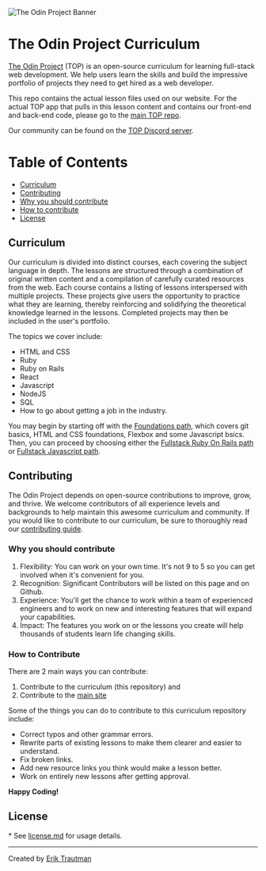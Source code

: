 ![The Odin Project Banner](https://www.theodinproject.com/assets/home-isometric-eebc110218cbdb1460dd2dfc662a4e96ae94747667dc81da422804ef55cfd2d8.svg)
# The Odin Project Curriculum

[The Odin Project](https://www.theodinproject.com/) (TOP) is an open-source curriculum for learning full-stack web development. We help users learn the skills and build the impressive portfolio of projects they need to get hired as a web developer. 

This repo contains the actual lesson files used on our website. For the actual TOP app that pulls in this lesson content and contains our front-end and back-end code, please go to the [main TOP repo](https://github.com/TheOdinProject/theodinproject).

Our community can be found on the [TOP Discord server](https://discord.gg/fbFCkYabZB).

# Table of Contents
- [Curriculum](#curriculum)
- [Contributing](#contributing)
- [Why you should contribute](#why-you-should-contribute)
- [How to contribute](#how-to-contribute)
- [License](#license)

## Curriculum

Our curriculum is divided into distinct courses, each covering the subject language in depth. The lessons are structured through a combination of original written content and a compilation of carefully curated resources from the web. Each course contains a listing of lessons interspersed with multiple projects. These projects give users the opportunity to practice what they are learning, thereby reinforcing and solidifying the theoretical knowledge learned in the lessons. Completed projects may then be included in the user's portfolio.

The topics we cover include:
* HTML and CSS
* Ruby
* Ruby on Rails
* React
* Javascript
* NodeJS
* SQL
* How to go about getting a job in the industry.

You may begin by starting off with the [Foundations path](https://www.theodinproject.com/paths/foundations/courses/foundations), which covers git basics, HTML and CSS foundations, Flexbox and some Javascript bsics. Then, you can proceed by choosing either the [Fullstack Ruby On Rails path](https://www.theodinproject.com/paths/full-stack-ruby-on-rails) or [Fullstack Javascript path](https://www.theodinproject.com/paths/full-stack-javascript).

## Contributing

The Odin Project depends on open-source contributions to improve, grow, and thrive. We welcome contributors of all experience levels and backgrounds to help maintain this awesome curriculum and community. If you would like to contribute to our curriculum, be sure to thoroughly read our [contributing guide](https://github.com/TheOdinProject/.github/blob/main/CONTRIBUTING.md).

### Why you should contribute
1. Flexibility: You can work on your own time. It's not 9 to 5 so you can get involved when it's convenient for you.
2. Recognition: Significant Contributors will be listed on this page and on Github.
3. Experience: You'll get the chance to work within a team of experienced engineers and to work on new and interesting features that will expand your capabilities.
4. Impact: The features you work on or the lessons you create will help thousands of students learn life changing skills.

### How to Contribute

There are 2 main ways you can contribute:
1. Contribute to the curriculum (this repository) and
2. Contribute to the [main site](https://github.com/TheOdinProject/theodinproject)

Some of the things you can do to contribute to this curriculum repository include:
* Correct typos and other grammar errors.
* Rewrite parts of existing lessons to make them clearer and easier to understand.
* Fix broken links.
* Add new resource links you think would make a lesson better.
* Work on entirely new lessons after getting approval.


**Happy Coding!**

## License

\* See [license.md](https://github.com/TheOdinProject/curriculum/blob/main/license.md) for usage details.

___
Created by [Erik Trautman](http://www.github.com/eriktrautman)
